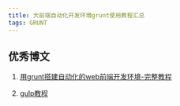```yaml
---
title: 大前端自动化开发环境grunt使用教程汇总
tags: GRUNT
---
```

## 优秀博文
1. [用grunt搭建自动化的web前端开发环境-完整教程](http://blog.csdn.net/wangfupeng1988/article/details/46418203/)

2. [gulp教程](http://i5ting.github.io/stuq-gulp/)
<!--more-->